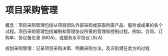 # 项目采购管理
概念：项目采购管理包括从项目团队外部采购或获取所需产品、服务或成果的各个过程。项目采购管理包括编制和管理协议所需的管理和控制过程，例如，合同、订购单、协议备忘录 (MOA)，或服务水平协议 (SLA)

规划采购管理：记录项目采购决策、明确采购方法，及识别潜在卖方的过程